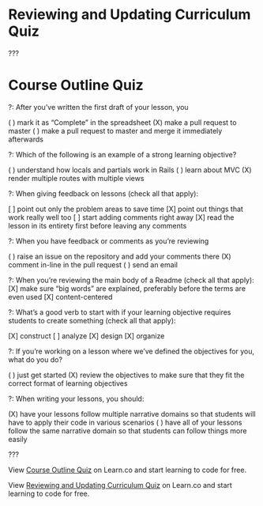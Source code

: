 # Reviewing and Updating Curriculum Quiz

???

# Course Outline Quiz

?: After you’ve written the first draft of your lesson, you 

( ) mark it as “Complete” in the spreadsheet
(X) make a pull request to master
( ) make a pull request to master and merge it immediately afterwards


?: Which of the following is an example of a strong learning objective?

( ) understand how locals and partials work in Rails
( ) learn about MVC
(X) render multiple routes with multiple views



?: When giving feedback on lessons (check all that apply):  

[ ] point out only the problem areas to save time 
[X] point out things that work really well too 
[ ] start adding comments right away 
[X] read the lesson in its entirety first before leaving any comments

?: When you have feedback or comments as you’re reviewing

( ) raise an issue on the repository and add your comments there 
(X) comment in-line in the pull request
( ) send an email 

?: When you’re reviewing the main body of a Readme (check all that apply): 
[X]  make sure “big words” are explained, preferably before the terms are even used
[X] content-centered

?: What’s a good verb to start with if your learning objective requires students to create something (check all that apply):

[X] construct
[ ] analyze
[X] design
[X] organize


?: If you’re working on a lesson where we’ve defined the objectives for you, what do you do? 

( ) just get started
(X) review the objectives to make sure that they fit the correct format of learning objectives

?: When writing your lessons, you should:

(X) have your lessons follow multiple narrative domains so that students will have to apply their code in various scenarios
( ) have all of your lessons follow the same narrative domain so that students can follow things more easily

???

<p data-visibility='hidden'>View <a href='https://learn.co/lessons/course-outline-quiz'>Course Outline Quiz</a> on Learn.co and start learning to code for free.</p>

<p data-visibility='hidden'>View <a href='https://learn.co/lessons/reviewing-and-updating-curriculum-quiz'>Reviewing and Updating Curriculum Quiz</a> on Learn.co and start learning to code for free.</p>
